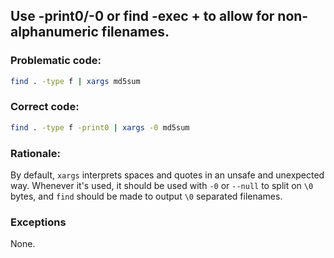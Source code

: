 ## Use -print0/-0 or find -exec + to allow for non-alphanumeric filenames.

### Problematic code:

```sh
find . -type f | xargs md5sum
```

### Correct code:

```sh
find . -type f -print0 | xargs -0 md5sum
```

### Rationale:

By default, `xargs` interprets spaces and quotes in an unsafe and unexpected way. Whenever it's used, it should be used with `-0` or `--null` to split on `\0` bytes, and `find` should be made to output `\0` separated filenames.

### Exceptions

None.
